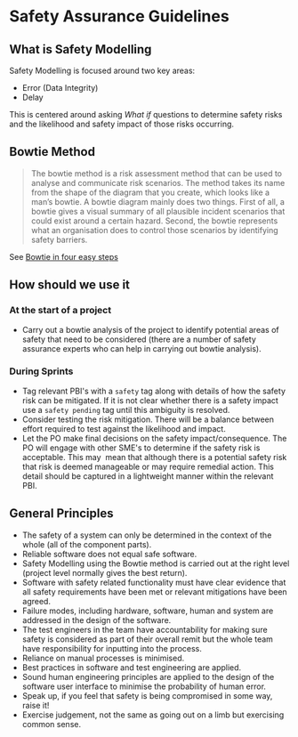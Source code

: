 # Safety Assurance Guidelines

## What is Safety Modelling

Safety Modelling is focused around two key areas:

* Error (Data Integrity)
* Delay

This is centered around asking *What if* questions to determine safety risks and the likelihood and safety impact of those risks occurring.

## Bowtie Method

> The bowtie method is a risk assessment method that can be used to analyse and communicate risk scenarios. The method takes its name from the shape of the diagram that you create, which looks like a man’s bowtie. A bowtie diagram mainly does two things. First of all, a bowtie gives a visual summary of all plausible incident scenarios that could exist around a certain hazard. Second, the bowtie represents what an organisation does to control those scenarios by identifying safety barriers.

See [Bowtie in four easy steps](https://www.youtube.com/watch?v=PHbLQWqojC8)

## How should we use it

### At the start of a project

* Carry out a bowtie analysis of the project to identify potential areas of safety that need to be considered (there are a number of safety assurance experts who can help in carrying out bowtie analysis).

### During Sprints

* Tag relevant PBI's with a `safety` tag along with details of how the safety risk can be mitigated. If it is not clear whether there is a safety impact use a `safety pending` tag until this ambiguity is resolved.
* Consider testing the risk mitigation. There will be a balance between effort required to test against the likelihood and impact.
* Let the PO make final decisions on the safety impact/consequence. The PO will engage with other SME's to determine if the safety risk is acceptable. This may  
  mean that although there is a potential safety risk that risk is deemed manageable or may require remedial action. This detail should be captured in a lightweight 
  manner within the relevant PBI.
 
## General Principles 

* The safety of a system can only be determined in the context of the whole (all of the component parts).
* Reliable software does not equal safe software.
* Safety Modelling using the Bowtie method is carried out at the right level (project level normally gives the best return).
* Software with safety related functionality must have clear evidence that all safety requirements have been met or relevant mitigations have been agreed.
* Failure modes, including hardware, software, human and system are addressed in the design of the software.
* The test engineers in the team have accountability for making sure safety is considered as part of their overall remit but the whole team have responsibility for inputting into the process.
* Reliance on manual processes is minimised.
* Best practices in software and test engineering are applied.
* Sound human engineering principles are applied to the design of the software user interface to minimise the probability of human error.
* Speak up, if you feel that safety is being compromised in some way, raise it!
* Exercise judgement, not the same as going out on a limb but exercising common sense.
